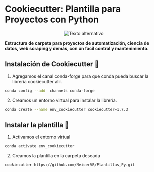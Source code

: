 # Cookiecutter: Plantilla para Proyectos con Python
<p align="center">
  <img src="https://cdn-icons-png.flaticon.com/128/3344/3344372.png" alt="Texto alternativo">
</p>

__Estructura de carpeta para proyectos de automatización, ciencia de datos, web scraping y demás, con un facil control y mantenimiento.__

## Instalación de Cookiecutter 🍪
1. Agregamos el canal conda-forge para que conda pueda buscar la librería cookiecutter allí.
```bash
conda config --add  channels conda-forge
```

2. Creamos un entorno virtual para instalar la librería.
```bash
conda create --name env_cookiecutter cookiecutter=1.7.3
```


## Instalar la plantilla 📄
1. Activamos el entorno virtual
```bash
conda activate env_cookiecutter
```
2. Creamos la plantilla en la carpeta deseada
```bash
cookiecutter https://github.com/NeicerVB/Plantillas_Py.git
```